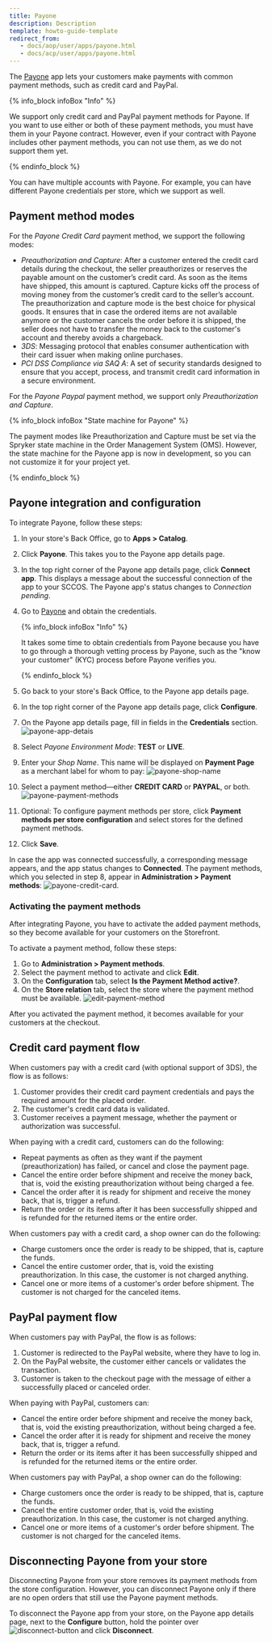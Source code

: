 ```yaml
---
title: Payone
description: Description
template: howto-guide-template
redirect_from:
   - docs/aop/user/apps/payone.html
   - docs/acp/user/apps/payone.html
---
```


The [Payone](https://www.payone.com/DE-en?ref=spryker-documentation) app lets your customers make payments with common payment methods, such as credit card and PayPal.

{% info_block infoBox "Info" %}

We support only credit card and PayPal payment methods for Payone. If you want to use either or both of these payment methods, you must have them in your Payone contract. However, even if your contract with Payone includes other payment methods, you can not use them, as we do not support them yet.

{% endinfo_block %}

You can have multiple accounts with Payone. For example, you can have different Payone credentials per store, which we support as well.

## Payment method modes

For the *Payone Credit Card* payment method, we support the following modes:

- *Preauthorization and Capture*: After a customer entered the credit card details during the checkout, the seller preauthorizes or reserves the payable amount on the customer’s credit card. As soon as the items have shipped, this amount is captured. Capture kicks off the process of moving money from the customer’s credit card to the seller’s account. The preauthorization and capture mode is the best choice for physical goods. It ensures that in case the ordered items are not available anymore or the customer cancels the order before it is shipped, the seller does not have to transfer the money back to the customer's account and thereby avoids a chargeback.
- *3DS*: Messaging protocol that enables consumer authentication with their card issuer when making online purchases.
- *PCI DSS Compliance via SAQ A*: A set of security standards designed to ensure that you accept, process, and transmit credit card information in a secure environment.

For the *Payone Paypal* payment method, we support only *Preauthorization and Capture*.

{% info_block infoBox "State machine for Payone" %}

The payment modes like Preauthorization and Capture must be set via the Spryker state machine in the Order Management System (OMS). However, the state machine for the Payone app is now in development, so you can not customize it for your project yet. 

{% endinfo_block %}

## Payone integration and configuration

To integrate Payone, follow these steps:

1. In your store's Back Office, go to **Apps&nbsp;<span aria-label="and then">></span> Catalog**.
2. Click **Payone**.
   This takes you to the Payone app details page.
3. In the top right corner of the Payone app details page, click **Connect app**.
   This displays a message about the successful connection of the app to your SCCOS. The Payone app's status changes to *Connection pending*.   
4. Go to [Payone](https://www.payone.com?ref=spryker-documentation) and obtain the credentials.
   
   {% info_block infoBox "Info" %}

   It takes some time to obtain credentials from Payone because you have to go through a thorough vetting process by Payone, such as the "know your customer" (KYC) process before Payone verifies you.

   {% endinfo_block %}

5. Go back to your store's Back Office, to the Payone app details page.
6. In the top right corner of the Payone app details page, click **Configure**.
7. On the Payone app details page, fill in fields in the **Credentials** section.
   ![payone-app-detais](https://spryker.s3.eu-central-1.amazonaws.com/docs/aop/user/apps/payone/payone-app-details.png)
8. Select *Payone Environment Mode*: **TEST** or **LIVE**.
9. Enter your *Shop Name*. This name will be displayed on **Payment Page** as a merchant label for whom to pay:
   ![payone-shop-name](https://spryker.s3.eu-central-1.amazonaws.com/docs/aop/user/apps/payone/payone-shop-name.png)
10. Select a payment method⁠—either **CREDIT CARD** or **PAYPAL**, or both.
   ![payone-payment-methods](https://spryker.s3.eu-central-1.amazonaws.com/docs/aop/user/apps/payone/payone-payment-methods.png)
11. Optional: To configure payment methods per store, click **Payment methods per store configuration** and select stores for the defined payment methods.
12. Click **Save**.
   
In case the app was connected successfully, a corresponding message appears, and the app status changes to **Connected**. The payment methods, which you selected in step 8, appear in **Administration&nbsp;<span aria-label="and then">></span>  Payment methods**:
![payone-credit-card](https://spryker.s3.eu-central-1.amazonaws.com/docs/aop/user/apps/payone/payone-credit-card.png).

### Activating the payment methods

After integrating Payone, you have to activate the added payment methods, so they become available for your customers on the Storefront.

To activate a payment method, follow these steps:

1. Go to **Administration&nbsp;<span aria-label="and then">></span> Payment methods**.
2. Select the payment method to activate and click **Edit**.
3. On the **Configuration** tab, select **Is the Payment Method active?**.
4. On the **Store relation** tab, select the store where the payment method must be available.
![edit-payment-method](https://spryker.s3.eu-central-1.amazonaws.com/docs/aop/user/apps/payone/edit-payment-method.png)

After you activated the payment method, it becomes available for your customers at the checkout.

## Credit card payment flow

When customers pay with a credit card (with optional support of 3DS), the flow is as follows:

1. Customer provides their credit card payment credentials and pays the required amount for the placed order.
2. The customer's credit card data is validated.
3. Customer receives a payment message, whether the payment or authorization was successful.
   
When paying with a credit card, customers can do the following:

- Repeat payments as often as they want if the payment (preauthorization) has failed, or cancel and close the payment page.
- Cancel the entire order before shipment and receive the money back, that is, void the existing preauthorization without being charged a fee.
- Cancel the order after it is ready for shipment and receive the money back, that is, trigger a refund.
- Return the order or its items after it has been successfully shipped and is refunded for the returned items or the entire order.

When customers pay with a credit card, a shop owner can do the following:


- Charge customers once the order is ready to be shipped, that is, capture the funds.
- Cancel the entire customer order, that is, void the existing preauthorization. In this case, the customer is not charged anything.
- Cancel one or more items of a customer's order before shipment. The customer is not charged for the canceled items.

## PayPal payment flow

When customers pay with PayPal, the flow is as follows:

1. Customer is redirected to the PayPal website, where they have to log in.
2. On the PayPal website, the customer either cancels or validates the transaction.
3. Customer is taken to the checkout page with the message of either a successfully placed or canceled order.

When paying with PayPal, customers can:

- Cancel the entire order before shipment and receive the money back, that is, void the existing preauthorization, without being charged a fee.
- Cancel the order after it is ready for shipment and receive the money back, that is, trigger a refund.
- Return the order or its items after it has been successfully shipped and is refunded for the returned items or the entire order.

When customers pay with PayPal, a shop owner can do the following:

- Charge customers once the order is ready to be shipped, that is, capture the funds.
- Cancel the entire customer order, that is, void the existing preauthorization. In this case, the customer is not charged anything.
- Cancel one or more items of a customer's order before shipment. The customer is not charged for the canceled items.

## Disconnecting Payone from your store

Disconnecting Payone from your store removes its payment methods from the store configuration. However, you can disconnect Payone only if there are no open orders that still use the Payone payment methods.

To disconnect the Payone app from your store, on the Payone app details page, next to the **Configure** button, hold the pointer over <span class="inline-img">![disconnect-button](https://spryker.s3.eu-central-1.amazonaws.com/docs/aop/user/apps/bazzarvoice/disconnect-button.png)</span> and click **Disconnect**.
